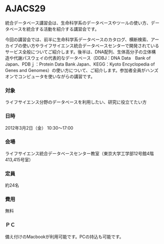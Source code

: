 # AJACS29
統合データベース講習会は、生命科学系のデータベースやツールの使い方、データベースを統合する活動を紹介する講習会です。

今回の講習会では、前半に生命科学系データベースのカタログ、横断検索、アーカイブの使い方やライフサイエンス統合データベースセンターで開発されているサービス全般についてご紹介します。後半は、DNA配列、生体高分子の立体構造や代謝パスウェイの代表的なデータベース（DDBJ：DNA Data　Bank of Japan、PDBｊ：Protein Data Bank Japan、KEGG：Kyoto Encyclopedia of Genes and Genomes）の使い方について、ご紹介します。参加者全員がハンズオンでコンピュータを使いながらの講習です。
### 対象
ライフサイエンス分野のデータベースを利用したい、研究に役立てたい方
### 日時
2012年3月2日（金） 10:30～17:00
### 会場
ライフサイエンス統合データベースセンター教室（東京大学工学部12号館4階413,415号室）
### 定員
約24名　
### 費用
無料
### ＰＣ
備え付けのMacbookが利用可能です。PCの持込も可能です。
